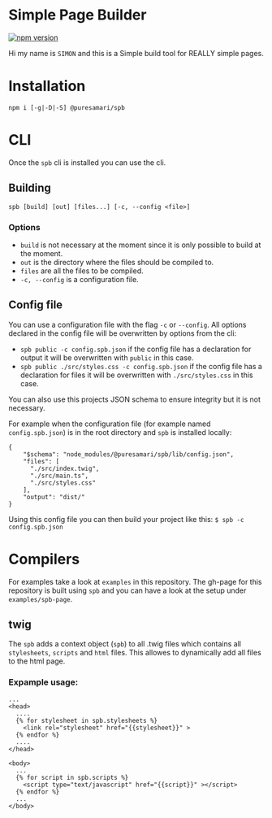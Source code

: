 # Simple Page Builder

[![npm version](https://badge.fury.io/js/%40puresamari%2Fspb.svg)](https://badge.fury.io/js/%40puresamari%2Fspb)

Hi my name is `SIMON` and this is a Simple build tool for REALLY simple pages.

# Installation
    npm i [-g|-D|-S] @puresamari/spb

# CLI

Once the `spb` cli is installed you can use the cli.

## Building

    spb [build] [out] [files...] [-c, --config <file>]

### Options
- `build` is not necessary at the moment since it is only possible to build at the moment.
- `out` is the directory where the files should be compiled to.
- `files` are all the files to be compiled.
- `-c, --config` is a configuration file.

## Config file

You can use a configuration file with the flag `-c` or `--config`.
All options declared in the config file will be overwritten by options from the cli:
- `spb public -c config.spb.json` if the config file has a declaration for output it will be overwritten with `public` in this case.
- `spb public ./src/styles.css -c config.spb.json` if the config file has a declaration for files it will be overwritten with `./src/styles.css` in this case.

You can also use this projects JSON schema to ensure integrity but it is not necessary.

For example when the configuration file (for example named `config.spb.json`) is in the root directory and `spb` is installed locally:
```
{
    "$schema": "node_modules/@puresamari/spb/lib/config.json",
    "files": [
      "./src/index.twig",
      "./src/main.ts",
      "./src/styles.css"
    ],
    "output": "dist/"
}
```

Using this config file you can then build your project like this: `$ spb -c config.spb.json`

# Compilers

For examples take a look at `examples` in this repository. The gh-page for this repository is built using `spb` and you can have a look at the setup under `examples/spb-page`.

## twig 

The `spb` adds a context object (`spb`) to all .twig files which contains all `stylesheets`, `scripts` and `html` files. This allowes to dynamically add all files to the html page.

### Expample usage:
```
...
<head>
  ....
  {% for stylesheet in spb.stylesheets %}
    <link rel="stylesheet" href="{{stylesheet}}" >
  {% endfor %}
  ....
</head>

<body>
  ...
  {% for script in spb.scripts %}
    <script type="text/javascript" href="{{script}}" ></script>
  {% endfor %}
  ...
</body>

```
